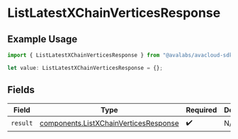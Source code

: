 # ListLatestXChainVerticesResponse

## Example Usage

```typescript
import { ListLatestXChainVerticesResponse } from "@avalabs/avacloud-sdk/models/operations";

let value: ListLatestXChainVerticesResponse = {};
```

## Fields

| Field                                                                                          | Type                                                                                           | Required                                                                                       | Description                                                                                    |
| ---------------------------------------------------------------------------------------------- | ---------------------------------------------------------------------------------------------- | ---------------------------------------------------------------------------------------------- | ---------------------------------------------------------------------------------------------- |
| `result`                                                                                       | [components.ListXChainVerticesResponse](../../models/components/listxchainverticesresponse.md) | :heavy_check_mark:                                                                             | N/A                                                                                            |